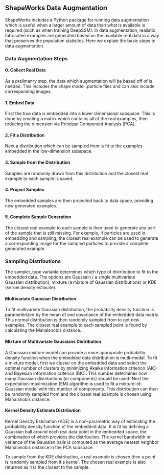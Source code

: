 ## ShapeWorks Data Augmentation 

ShapeWorks includes a Python package for running data augmentation which is useful when a larger amount of data than what is available is required (such as when training DeepSSM).
In data augmentation, realistic fabricated examples are generated based on the available real data in a way that preserves the population statistics.
Here we explain the basic steps to data augmentation.

### Data Augmentation Steps
#### 0. Collect Real Data
As a prelimanry step, the data which augmentation will be based off of is needed. This includes the shape model .particle files and can also include corresponding images.
#### 1. Embed Data
First the true data is embedded into a lower dimensional subspace. This is done by creating a matrix which contains all of the real examples, then reducing the dimension via Principal Component Analysis (PCA).
#### 2. Fit a Distribution
Next a distribution which can be sampled from is fit to the examples embedded in the low-dimension subspace.
#### 3. Sample from the Distribution 
Samples are randomly drawn from this distribution and the closest real example to each sample is saved.
#### 4. Project Samples
The embedded samples are then projected back to data space, providing new generated examples.
#### 5. Complete Sample Generation
The closest real example to each sample is then used to generate any part of the sample that is still missing. 
For example, if particles are used in embedding and sampling, the closest real example can be used to generate a corresponding image for the sampled particles to provide a complete generated example.

### Sampling Distributions

The sampler_type variable determines which type of distribution to fit to the embedded data. The options are Gaussain ( a single multivariate Gaussian distribution), mixture (a mixture of Gaussian distributions) or KDE (kernel density estimate).

#### Multivariate Gaussian Distribution

To fit multivariate Gaussian distribution, the probability density function is parameterized by the mean of and covariance of the embedded data matrix. This normal distribution is then randomly sampled from to get new examples. The closest real example to each sampled point is found by calculating the Mahalanobis distance. 

#### Mixture of Multivariate Gaussians Distribution

A Gaussian mixture model can provide a more appropriate probability density function when the embedded data distribution is mutli-modal. To fit a mixture model, first we cluster on the embedded data and select the optimal number of clusters by minimizing Akaike information criterion (AIC) and Bayesian information criterion (BIC). This number determines how many Gaussian distributions (or components) should be used. Next the expectation-maximization (EM) algorithm is used to fit a mixture-of-Gaussian model with this number of components. This distribution can then be randomly sampled from and the closest real example is chosen using Mahalanobis distance. 

#### Kernel Density Estimate Distribution

Kernel Density Estimation (KDE) is a non-parametric way of estimating the probability density function of the embedded data. It is fit by defining a Gaussian ball around each real data point in the embedded space, the combination of which provides the distribution. The kernel bandwidth or variance of the Gaussian balls is computed as the average nearest neighbor Mahalanobis distance in the PCA subspace.

To sample from the KDE distribution, a real example is chosen then a point is randomly sampled from it's kernel. The chosen real example is also returned as it is the closest to the sample. 



